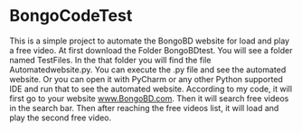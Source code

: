 # BongoCodeTest
This is a simple project to automate the BongoBD website for load and play a free video.
At first download the Folder BongoBDtest.
You will see a folder named TestFiles.
In the that folder you will find the file Automatedwebsite.py.
You can execute the .py file and see the automated website.
Or you can open it with PyCharm or any other Python supported IDE and run that to see the automated website.
According to my code, it will first go to your website www.BongoBD.com.
Then it will search free videos in the search bar.
Then after reaching the free videos list, it will load and play the second free video.
